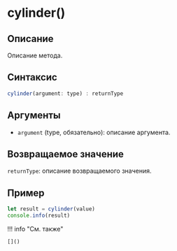 # cylinder()

## Описание
Описание метода.

## Синтаксис
```javascript
cylinder(argument: type) : returnType
```

## Аргументы
- `argument` (type, обязательно): описание аргумента.

## Возвращаемое значение
`returnType`: описание возвращаемого значения.

## Пример
```javascript linenums="1"
let result = cylinder(value)
console.info(result)
```

!!! info "См. также"

    []()

